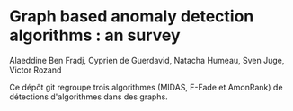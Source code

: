 # Graph based anomaly detection algorithms : an survey

Alaeddine Ben Fradj, Cyprien de Guerdavid, Natacha Humeau, Sven Juge, Victor Rozand


Ce dépôt git regroupe trois algorithmes (MIDAS, F-Fade et AmonRank) de détections d'algorithmes dans des graphs.
